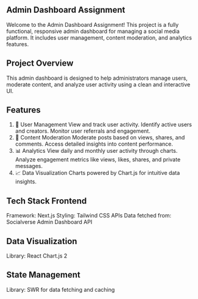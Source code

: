 ## Admin Dashboard Assignment
Welcome to the Admin Dashboard Assignment! This project is a fully functional, responsive admin dashboard for managing a social media platform. It includes user management, content moderation, and analytics features.

## Project Overview
This admin dashboard is designed to help administrators manage users, moderate content, and analyze user activity using a clean and interactive UI.

## Features
1. 👤 User Management
View and track user activity.
Identify active users and creators.
Monitor user referrals and engagement.
2. 📝 Content Moderation
Moderate posts based on views, shares, and comments.
Access detailed insights into content performance.
3. 📊 Analytics
View daily and monthly user activity through charts.
Analyze engagement metrics like views, likes, shares, and private messages.
4. 📈 Data Visualization
Charts powered by Chart.js for intuitive data insights.
## Tech Stack Frontend
Framework: Next.js
Styling: Tailwind CSS APIs
Data fetched from: Socialverse Admin Dashboard API
## Data Visualization
Library: React Chart.js 2
## State Management
Library: SWR for data fetching and caching
